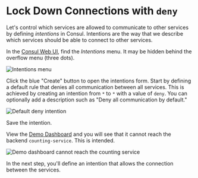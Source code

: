# Lock Down Connections with `deny`

Let's control which services are allowed to communicate to other services by defining _intentions_ in Consul. Intentions are the way that we describe which services should be able to connect to other services.

In the [Consul Web UI](https://[[HOST_SUBDOMAIN]]-8500-[[KATACODA_HOST]].environments.katacoda.com/), find the _Intentions_ menu. It may be hidden behind the overflow menu (three dots).

<img src="https://education-yh.s3-us-west-2.amazonaws.com/consul-connect/images/3-1-intentions-menu.png" alt="Intentions menu" title="Intentions menu">

Click the blue "Create" button to open the intentions form. Start by defining a default rule that denies all communication between all services. This is achieved by creating an intention from `*` to `*` with a value of `deny`. You can optionally add a description such as "Deny all communication by default."

<img src="https://education-yh.s3-us-west-2.amazonaws.com/consul-connect/images/3-2-deny.png" alt="Default deny intention" title="Default deny intention">

Save the intention.

View the [Demo Dashboard](https://[[HOST_SUBDOMAIN]]-9002-[[KATACODA_HOST]].environments.katacoda.com/) and you will see that it cannot reach the backend `counting-service`. This is intended.

<img src="https://education-yh.s3-us-west-2.amazonaws.com/consul-connect/images/3-3-dashboard-unreachable.png" alt="Demo dashboard cannot reach the counting service" title="Demo dashboard cannot reach the counting service">

In the next step, you'll define an intention that allows the connection between the services.
